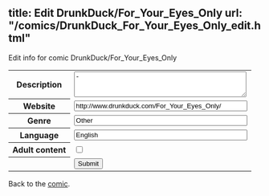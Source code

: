 title: Edit DrunkDuck/For_Your_Eyes_Only
url: "/comics/DrunkDuck_For_Your_Eyes_Only_edit.html"
---
Edit info for comic DrunkDuck/For_Your_Eyes_Only

<form name="comic" action="http://gaepostmail.appspot.com/comic/" method="post">
<table class="comicinfo">
<tr>
<th>Description</th><td><textarea name="description" cols="40" rows="3">-</textarea></td>
</tr>
<tr>
<th>Website</th><td><input type="text" name="url" value="http://www.drunkduck.com/For_Your_Eyes_Only/" size="40"/></td>
</tr>
<tr>
<th>Genre</th><td><input type="text" name="genre" value="Other" size="40"/></td>
</tr>
<tr>
<th>Language</th><td><input type="text" name="language" value="English" size="40"/></td>
</tr>
<tr>
<th>Adult content</th><td><input type="checkbox" name="adult" value="adult" /></td>
</tr>
<tr>
<th></th><td>
<input type="hidden" name="comic" value="DrunkDuck_For_Your_Eyes_Only" />
<input type="submit" name="submit" value="Submit" />
</td>
</tr>
</table>
</form>

Back to the [comic](DrunkDuck_For_Your_Eyes_Only.html).
